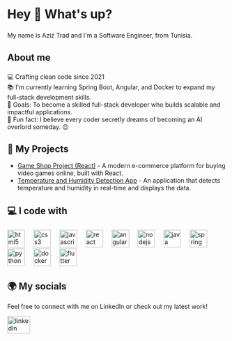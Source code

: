 <h1 align="left">Hey 👋 What's up?</h1>

###

<p align="left">My name is Aziz Trad and I'm a Software Engineer, from Tunisia.</p>

###

<h2 align="left">About me</h2>

###

<p align="left">💻 Crafting clean code since 2021<br>📚 I'm currently learning Spring Boot, Angular, and Docker to expand my full-stack development skills.<br>🎯 Goals: To become a skilled full-stack developer who builds scalable and impactful applications.<br>🎲 Fun fact: I believe every coder secretly dreams of becoming an AI overlord someday. 😉</p>

###

<h2 align="left">📂 My Projects</h2>
<ul>
  <li><a href="https://github.com/aziztrad/game-shop-project-react">Game Shop Project (React)</a> - A modern e-commerce platform for buying video games online, built with React.</li>
  <li><a href="https://github.com/aziztrad/temperature-humidity-detection-app-project">Temperature and Humidity Detection App</a> - An application that detects temperature and humidity in real-time and displays the data.</li>
</ul>

###

<h2 align="left">💻 I code with</h2>

###

<div align="left">
  <img src="https://cdn.jsdelivr.net/gh/devicons/devicon/icons/html5/html5-original.svg" height="40" alt="html5 logo"  />
  <img width="12" />
  <img src="https://cdn.jsdelivr.net/gh/devicons/devicon/icons/css3/css3-original.svg" height="40" alt="css3 logo"  />
  <img width="12" />
  <img src="https://cdn.jsdelivr.net/gh/devicons/devicon/icons/javascript/javascript-original.svg" height="40" alt="javascript logo"  />
  <img width="12" />
  <img src="https://cdn.jsdelivr.net/gh/devicons/devicon/icons/react/react-original.svg" height="40" alt="react logo"  />
  <img width="12" />
  <img src="https://cdn.jsdelivr.net/gh/devicons/devicon/icons/angularjs/angularjs-original.svg" height="40" alt="angularjs logo"  />
  <img width="12" />
  <img src="https://cdn.jsdelivr.net/gh/devicons/devicon/icons/nodejs/nodejs-original.svg" height="40" alt="nodejs logo"  />
  <img width="12" />
  <img src="https://cdn.jsdelivr.net/gh/devicons/devicon/icons/java/java-original.svg" height="40" alt="java logo"  />
  <img width="12" />
  <img src="https://cdn.jsdelivr.net/gh/devicons/devicon/icons/spring/spring-original.svg" height="40" alt="spring logo"  />
  <img width="12" />
  <img src="https://cdn.jsdelivr.net/gh/devicons/devicon/icons/python/python-original.svg" height="40" alt="python logo"  />
  <img width="12" />
  <img src="https://cdn.jsdelivr.net/gh/devicons/devicon/icons/docker/docker-original.svg" height="40" alt="docker logo"  />
  <img width="12" />
  <img src="https://cdn.jsdelivr.net/gh/devicons/devicon/icons/flutter/flutter-original.svg" height="40" alt="flutter logo"  />
</div>

###

<h2 align="left">🌍 My socials</h2>
<p align="left">Feel free to connect with me on LinkedIn or check out my latest work!</p>


<div align="left">
  <a href="https://www.linkedin.com/in/aziztrad/" target="_blank">
    <img src="https://raw.githubusercontent.com/maurodesouza/profile-readme-generator/master/src/assets/icons/social/linkedin/default.svg" width="52" height="40" alt="linkedin logo"  />
  </a>
</div>

###
